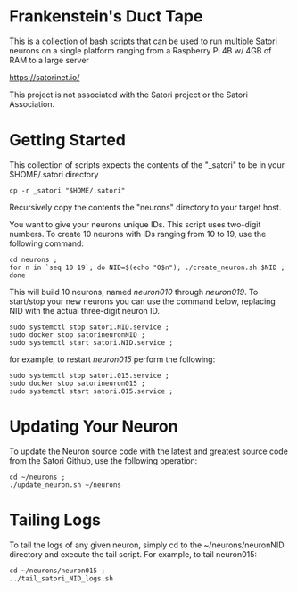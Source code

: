 # Frankenstein's Duct Tape

This is a collection of bash scripts that can be used to run multiple Satori neurons on a single platform
ranging from a Raspberry Pi 4B w/ 4GB of RAM to a large server

https://satorinet.io/

This project is not associated with the Satori project or the Satori Association.

# Getting Started

This collection of scripts expects the contents of the "\_satori" to be in your $HOME/.satori directory

```
cp -r _satori "$HOME/.satori"
```

Recursively copy the contents the "neurons" directory to your target host.

You want to give your neurons unique IDs. This script uses two-digit numbers. To create 10 neurons
with IDs ranging from 10 to 19, use the following command:

```
cd neurons ;
for n in `seq 10 19`; do NID=$(echo "0$n"); ./create_neuron.sh $NID ; done
```

This will build 10 neurons, named _neuron010_ through _neuron019_. To start/stop your new neurons
you can use the command below, replacing NID with the actual three-digit neuron ID.

```
sudo systemctl stop satori.NID.service ;
sudo docker stop satorineuronNID ;
sudo systemctl start satori.NID.service ;
```

for example, to restart _neuron015_ perform the following:

```
sudo systemctl stop satori.015.service ;
sudo docker stop satorineuron015 ;
sudo systemctl start satori.015.service ;
```

# Updating Your Neuron

To update the Neuron source code with the latest and greatest source code from the Satori Github, use the following
operation:

```
cd ~/neurons ;
./update_neuron.sh ~/neurons 
```

# Tailing Logs

To tail the logs of any given neuron, simply cd to the ~/neurons/neuronNID directory and execute the tail script.
For example, to tail neuron015:

```
cd ~/neurons/neuron015 ;
../tail_satori_NID_logs.sh
```


